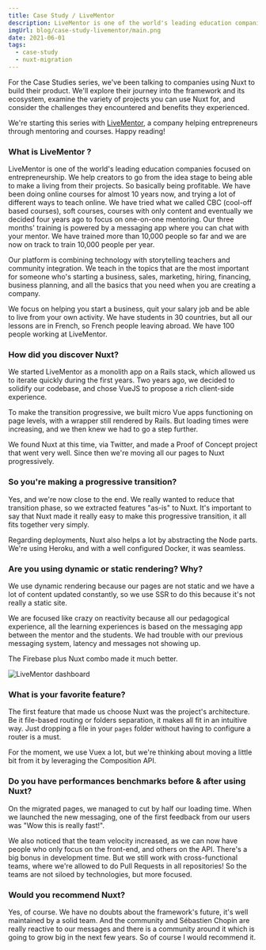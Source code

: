 ```yaml
---
title: Case Study / LiveMentor
description: LiveMentor is one of the world's leading education companies focused on entrepreneurship. They decided to migrate their existing front-end to Nuxt. We met with Romain and Alexandre to talk about their journey.
imgUrl: blog/case-study-livementor/main.png
date: 2021-06-01
tags:
  - case-study
  - nuxt-migration
---
```


For the Case Studies series, we've been talking to companies using Nuxt to build their product. We'll explore their journey into the framework and its ecosystem, examine the variety of projects you can use Nuxt for, and consider the challenges they encountered and benefits they experienced.

We're starting this series with [LiveMentor](https://www.livementor.com/), a company helping entrepreneurs through mentoring and courses. Happy reading!

### What is LiveMentor ?

LiveMentor is one of the world's leading education companies focused on entrepreneurship. We help creators to go from the idea stage to being able to make a living from their projects. So basically being profitable. We have been doing online courses for almost 10 years now, and trying a lot of different ways to teach online. We have tried what we called CBC (cool-off based courses), soft courses, courses with only content and eventually we decided four years ago to focus on one-on-one mentoring. Our three months' training is powered by a messaging app where you can chat with your mentor. We have trained more than 10,000 people so far and we are now on track to train 10,000 people per year.

Our platform is combining technology with storytelling teachers and community integration. We teach in the topics that are the most important for someone who's starting a business, sales, marketing, hiring, financing, business planning, and all the basics that you need when you are creating a company.

We focus on helping you start a business, quit your salary job and be able to live from your own activity. We have students in 30 countries, but all our lessons are in French, so French people leaving abroad. We have 100 people working at LiveMentor.

### How did you discover Nuxt?

We started LiveMentor as a monolith app on a Rails stack, which allowed us to iterate quickly during the first years. Two years ago, we decided to solidify our codebase, and chose VueJS to propose a rich client-side experience.

To make the transition progressive, we built micro Vue apps functioning on page levels, with a wrapper still rendered by Rails. But loading times were increasing, and we then knew we had to go a step further.

We found Nuxt at this time, via Twitter, and made a Proof of Concept project that went very well. Since then we're moving all our pages to Nuxt progressively.

### So you're making a progressive transition?

Yes, and we're now close to the end. We really wanted to reduce that transition phase, so we extracted features "as-is" to Nuxt. It's important to say that Nuxt made it really easy to make this progressive transition, it all fits together very simply.

Regarding deployments, Nuxt also helps a lot by abstracting the Node parts. We're using Heroku, and with a well configured Docker, it was seamless.

### Are you using dynamic or static rendering? Why?

We use dynamic rendering because our pages are not static and we have a lot of content updated constantly, so we use SSR to do this because it's not really a static site.

We are focused like crazy on reactivity because all our pedagogical experience, all the learning experiences is based on the messaging app between the mentor and the students. We had trouble with our previous messaging system, latency and messages not showing up.

The Firebase plus Nuxt combo made it much better.

![LiveMentor dashboard](case-study-livementor/mockup-m1-3.png)

### What is your favorite feature?

The first feature that made us choose Nuxt was the project's architecture. Be it file-based routing or folders separation, it makes all fit in an intuitive way. Just dropping a file in your `pages` folder without having to configure a router is a must.

For the moment, we use Vuex a lot, but we're thinking about moving a little bit from it by leveraging the Composition API.

### Do you have performances benchmarks before & after using Nuxt?

On the migrated pages, we managed to cut by half our loading time. When we launched the new messaging, one of the first feedback from our users was "Wow this is really fast!".

We also noticed that the team velocity increased, as we can now have people who only focus on the front-end, and others on the API. There's a big bonus in development time. But we still work with cross-functional teams, where we're allowed to do Pull Requests in all repositories! So the teams are not siloed by technologies, but more focused.

### Would you recommend Nuxt?

Yes, of course. We have no doubts about the framework's future, it's well maintained by a solid team. And the community and Sébastien Chopin are really reactive to our messages and there is a community around it which is going to grow big in the next few years. So of course I would recommend it.

